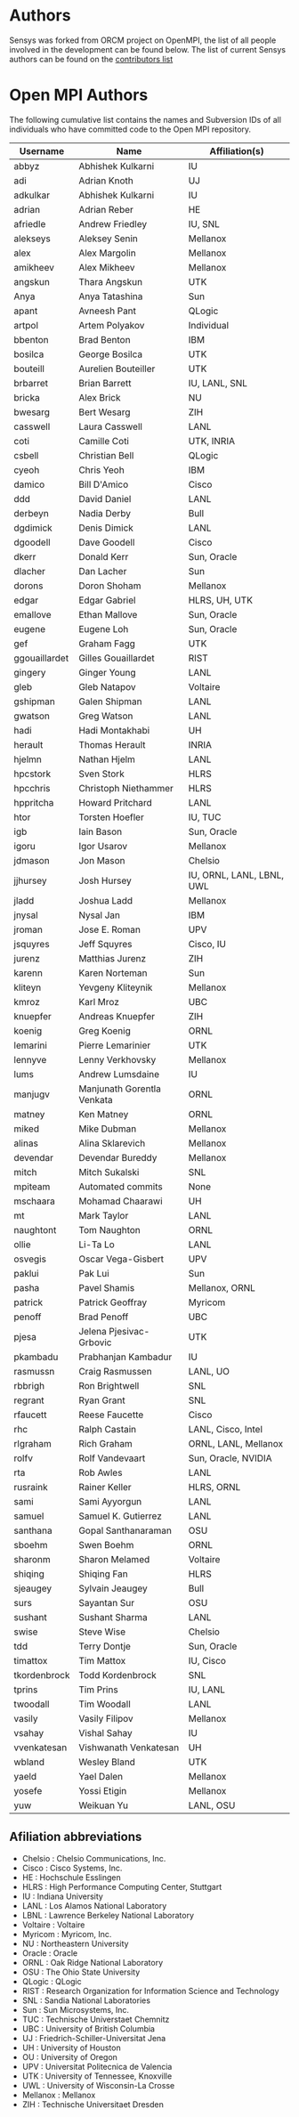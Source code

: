 # Authors

Sensys was forked from ORCM project on OpenMPI, the list of all people involved in the development can be found below.
The list of current Sensys authors can be found on the [contributors list](https://github.com/intel-ctrlsys/sensys/graphs/contributors)

# Open MPI Authors

The following cumulative list contains the names and Subversion IDs of
all individuals who have committed code to the Open MPI repository.

Username     |Name                       |Affiliation(s)
-------------|---------------------------|-------------------------
abbyz        |Abhishek Kulkarni          |IU
adi          |Adrian Knoth               |UJ
adkulkar     |Abhishek Kulkarni          |IU
adrian       |Adrian Reber               |HE
afriedle     |Andrew Friedley            |IU, SNL
alekseys     |Aleksey Senin              |Mellanox
alex         |Alex Margolin              |Mellanox
amikheev     |Alex Mikheev               |Mellanox
angskun      |Thara Angskun              |UTK
Anya         |Anya Tatashina             |Sun
apant        |Avneesh Pant               |QLogic
artpol       |Artem Polyakov             |Individual
bbenton      |Brad Benton                |IBM
bosilca      |George Bosilca             |UTK
bouteill     |Aurelien Bouteiller        |UTK
brbarret     |Brian Barrett              |IU, LANL, SNL
bricka       |Alex Brick                 |NU
bwesarg      |Bert Wesarg                |ZIH
casswell     |Laura Casswell             |LANL
coti         |Camille Coti               |UTK, INRIA
csbell       |Christian Bell             |QLogic
cyeoh        |Chris Yeoh                 |IBM
damico       |Bill D'Amico               |Cisco
ddd          |David Daniel               |LANL
derbeyn      |Nadia Derby                |Bull
dgdimick     |Denis Dimick               |LANL
dgoodell     |Dave Goodell               |Cisco
dkerr        |Donald Kerr                |Sun, Oracle
dlacher      |Dan Lacher                 |Sun
dorons       |Doron Shoham               |Mellanox
edgar        |Edgar Gabriel              |HLRS, UH, UTK
emallove     |Ethan Mallove              |Sun, Oracle
eugene       |Eugene Loh                 |Sun, Oracle
gef          |Graham Fagg                |UTK
ggouaillardet|Gilles Gouaillardet        |RIST
gingery      |Ginger Young               |LANL
gleb         |Gleb Natapov               |Voltaire
gshipman     |Galen Shipman              |LANL
gwatson      |Greg Watson                |LANL
hadi         |Hadi Montakhabi            |UH
herault      |Thomas Herault             |INRIA
hjelmn       |Nathan Hjelm               |LANL
hpcstork     |Sven Stork                 |HLRS
hpcchris     |Christoph Niethammer       |HLRS
hppritcha    |Howard Pritchard           |LANL
htor         |Torsten Hoefler            |IU, TUC
igb          |Iain Bason                 |Sun, Oracle
igoru        |Igor Usarov                |Mellanox
jdmason      |Jon Mason                  |Chelsio
jjhursey     |Josh Hursey                |IU, ORNL, LANL, LBNL, UWL
jladd        |Joshua Ladd                |Mellanox
jnysal       |Nysal Jan                  |IBM
jroman       |Jose E. Roman              |UPV
jsquyres     |Jeff Squyres               |Cisco, IU
jurenz       |Matthias Jurenz            |ZIH
karenn       |Karen Norteman             |Sun
kliteyn      |Yevgeny Kliteynik          |Mellanox
kmroz        |Karl Mroz                  |UBC
knuepfer     |Andreas Knuepfer           |ZIH
koenig       |Greg Koenig                |ORNL
lemarini     |Pierre Lemarinier          |UTK
lennyve      |Lenny Verkhovsky           |Mellanox
lums         |Andrew Lumsdaine           |IU
manjugv      |Manjunath Gorentla Venkata |ORNL
matney       |Ken Matney                 |ORNL
miked        |Mike Dubman                |Mellanox
alinas       |Alina Sklarevich           |Mellanox
devendar     |Devendar Bureddy           |Mellanox
mitch        |Mitch Sukalski             |SNL
mpiteam      |Automated commits          |None
mschaara     |Mohamad Chaarawi           |UH
mt           |Mark Taylor                |LANL
naughtont    |Tom Naughton               |ORNL
ollie        |Li-Ta Lo                   |LANL
osvegis      |Oscar Vega-Gisbert         |UPV
paklui       |Pak Lui                    |Sun
pasha        |Pavel Shamis               |Mellanox, ORNL
patrick      |Patrick Geoffray           |Myricom
penoff       |Brad Penoff                |UBC
pjesa        |Jelena Pjesivac-Grbovic    |UTK
pkambadu     |Prabhanjan Kambadur        |IU
rasmussn     |Craig Rasmussen            |LANL, UO
rbbrigh      |Ron Brightwell             |SNL
regrant      |Ryan Grant                 |SNL
rfaucett     |Reese Faucette             |Cisco
rhc          |Ralph Castain              |LANL, Cisco, Intel
rlgraham     |Rich Graham                |ORNL, LANL, Mellanox
rolfv        |Rolf Vandevaart            |Sun, Oracle, NVIDIA
rta          |Rob Awles                  |LANL
rusraink     |Rainer Keller              |HLRS, ORNL
sami         |Sami Ayyorgun              |LANL
samuel       |Samuel K. Gutierrez        |LANL
santhana     |Gopal Santhanaraman        |OSU
sboehm       |Swen Boehm                 |ORNL
sharonm      |Sharon Melamed             |Voltaire
shiqing      |Shiqing Fan                |HLRS
sjeaugey     |Sylvain Jeaugey            |Bull
surs         |Sayantan Sur               |OSU
sushant      |Sushant Sharma             |LANL
swise        |Steve Wise                 |Chelsio
tdd          |Terry Dontje               |Sun, Oracle
timattox     |Tim Mattox                 |IU, Cisco
tkordenbrock |Todd Kordenbrock           |SNL
tprins       |Tim Prins                  |IU, LANL
twoodall     |Tim Woodall                |LANL
vasily       |Vasily Filipov             |Mellanox
vsahay       |Vishal Sahay               |IU
vvenkatesan  |Vishwanath Venkatesan      |UH
wbland       |Wesley Bland               |UTK
yaeld        |Yael Dalen                 |Mellanox
yosefe       |Yossi Etigin               |Mellanox
yuw          |Weikuan Yu                 |LANL, OSU

## Afiliation abbreviations

  - Chelsio : Chelsio Communications, Inc.
  - Cisco : Cisco Systems, Inc.
  - HE : Hochschule Esslingen
  - HLRS : High Performance Computing Center, Stuttgart
  - IU : Indiana University
  - LANL : Los Alamos National Laboratory
  - LBNL : Lawrence Berkeley National Laboratory
  - Voltaire : Voltaire
  - Myricom : Myricom, Inc.
  - NU : Northeastern University
  - Oracle : Oracle
  - ORNL : Oak Ridge National Laboratory
  - OSU : The Ohio State University
  - QLogic : QLogic
  - RIST : Research Organization for Information Science and Technology
  - SNL : Sandia National Laboratories
  - Sun : Sun Microsystems, Inc.
  - TUC : Technische Universtaet Chemnitz
  - UBC : University of British Columbia
  - UJ : Friedrich-Schiller-Universitat Jena
  - UH : University of Houston
  - OU : University of Oregon
  - UPV : Universitat Politecnica de Valencia
  - UTK : University of Tennessee, Knoxville
  - UWL : University of Wisconsin-La Crosse
  - Mellanox : Mellanox
  - ZIH : Technische Universitaet Dresden
